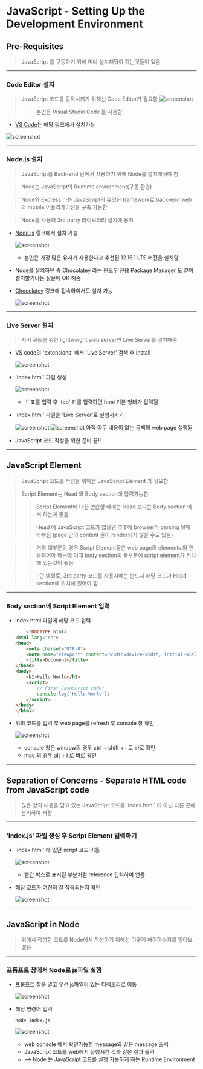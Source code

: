 # JavaScript - Setting Up the Development Environment

## Pre-Requisites
> JavaScript 를 구동하기 위해 미리 설치해둬야 하는것들이 있음

---

### Code Editor 설치
> JavaScript 코드를 동작시키기 위해선 Code Editor가 필요함
> ![screenshot](JS_img/screenshot05.png)
>> 본인은 Visual Studio Code 를 사용함

- [VS Code](https://code.visualstudio.com/)는 해당 링크에서 설치가능 
 
![screenshot](JS_img/screenshot06.png)

---

### Node.js 설치
> JavaScript를 Back-end 단에서 사용하기 위해 Node를 설치해줘야 함

> Node는 JavaScript의 Runtime environment(구동 환경)

> Node와 Express 라는 JavaScript의 유명한 framework로 back-end web 과 mobile 어플리케이션을 구축 가능함

> Node를 사용해 3rd party 라이브러리 설치에 용이

- [Node.js](https://nodejs.org/en/) 링크에서 설치 가능
  
    ![screenshot](JS_img/screenshot07.png)
    - 본인은 가장 많은 유저가 사용한다고 추천된 12.16.1 LTS 버전을 설치함

- Node를 설치하던 중 Chocolatey 라는 윈도우 전용 Package Manager 도 같이 설치할거냐는 질문에 OK 해줌
- [Chocolatey](https://chocolatey.org/) 링크에 접속하여서도 설치 가능

    ![screenshot](JS_img/screenshot08.png)

---

### Live Server 설치
> 서버 구동을 위한 lightweight web server인 Live Server를 설치해줌

- VS code의 'extensions' 에서 'Live Server' 검색 후 install 
  
    ![screenshot](JS_img/screenshot09.png)

- 'index.html' 파일 생성
  
    ![screenshot](JS_img/screenshot10.png)
    - '!' 표를 입력 후 'tap' 키를 입력하면 html 기본 형태가 입력됨
  
- 'index.html' 파일을 'Live Server'로 실행시키기
  
    ![screenshot](JS_img/screenshot11.png)
    ![screenshot](JS_img/screenshot12.png)
    아직 아무 내용이 없는 공백의 web page 실행됨

- JavaScript 코드 작성을 위한 준비 끝!!

---

## JavaScript Element 
> JavaScript 코드를 작성을 위해선 JavaScript Element 가 필요함

> Script Element는 Head 와 Body section에 입력가능함
>> Script Element에 대한 연습할 때에는 Head 보다는 Body section 에서 하는게 좋음
>>
>> Head 에 JavaScript 코드가 많으면 추후에 browser가 parsing 될때 바빠짐 (page 안의 content 들이 render되지 않을 수도 있음)

>> 거의 대부분의 경우 Script Element들은 web page의 elements 와 연동되어야 하는데 이때 body section의 끝부분에 script element가 위치해 있는것이 좋음

>> ! 단 예외로, 3rd party 코드를 사용시에는 반드시 해당 코드가 Head section에 위치해 있어야 함

---

### Body section에 Script Element 입력
- index.html 파일에 해당 코드 입력

    ```html
        <!DOCTYPE html>
    <html lang="en">
    <head>
        <meta charset="UTF-8">
        <meta name="viewport" content="width=device-width, initial-scale=1.0">
        <title>Document</title>
    </head>
    <body>
        <h1>Hello World</h1>
        <script>
            // First JavaScript code!
            console.log('Hello World');
        </script>
    </body>
    </html>
    ```
- 위의 코드를 입력 후 web page를 refresh 후 console 창 확인
  
    ![screenshot](JS_img/screenshot13.png)
    - console 창은 window의 경우 ctrl + shift + i 로 바로 확인
    - mac 의 경우 alt + i 로 바로 확인

---

## Separation of Concerns - Separate HTML code from JavaScript code
> 많은 양의 내용을 담고 있는 JavaScript 코드를 'index.html' 이 아닌 다른 곳에 분리하여 저장

---

### 'Index.js' 파일 생성 후 Script Element 입력하기
- 'index.html' 에 있던 script 코드 이동
  
    ![screenshot](JS_img/screenshot14.png)
    - 빨간 박스로 표시된 부분처럼 reference 입력하여 연동 

- 해당 코드가 여전히 잘 작동되는지 확인
  
    ![screenshot](JS_img/screenshot15.png)

---

## JavaScript in Node
> 위에서 작성한 코드를 Node에서 작성하기 위해선 어떻게 해야하는지를 알아보겠음

---

### 프롬프트 창에서 Node로 js파일 실행
- 프롬프트 창을 열고 우선 js파일이 있는 디렉토리로 이동
  
    ![screenshot](JS_img/screenshot16.png)

- 해당 명령어 입력
    ```linux
    node index.js
    ```

    ![screenshot](JS_img/screenshot17.png)
    - web console 에서 확인가능한 message와 같은 message 출력 
    - JavaScript 코드를 web에서 실행시킨 것과 같은 결과 출력
  - --> Node 는 JavaScript 코드를 실행 가능하게 하는 Runtime Environment